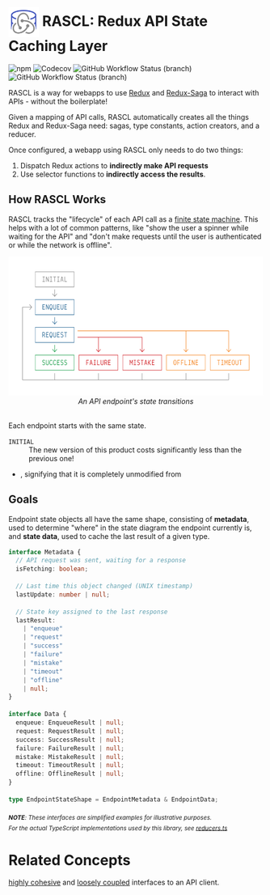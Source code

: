<h1>
  <img
    src="docs/media/RASCL%20Logo.svg"
    alt="RASCL State Diagram"
    height="60px"
    align="center"
  /> RASCL: Redux API State Caching Layer</h1>

![npm](https://img.shields.io/npm/v/rascl?style=flat-square)
![Codecov](https://img.shields.io/codecov/c/github/ironblock/rascl?style=flat-square)
![GitHub Workflow Status (branch)](https://img.shields.io/github/workflow/status/ironblock/rascl/RASCL%20CI/develop?label=develop&style=flat-square)
![GitHub Workflow Status (branch)](https://img.shields.io/github/workflow/status/ironblock/rascl/RASCL%20CI/master?label=master&style=flat-square)

RASCL is a way for webapps to use [Redux](https://redux.js.org) and [Redux-Saga](https://redux-saga.js.org/) to interact with APIs - without the boilerplate!

Given a mapping of API calls, RASCL automatically creates all the things Redux and Redux-Saga need: sagas, type constants, action creators, and a reducer.

Once configured, a webapp using RASCL only needs to do two things:
1. Dispatch Redux actions to **indirectly make API requests**
2. Use selector functions to **indirectly access the results**.


## How RASCL Works

RASCL tracks the "lifecycle" of each API call as a [finite state machine](https://en.wikipedia.org/wiki/Finite-state_machine). This helps with a lot of common patterns, like "show the user a spinner while waiting for the API" and "don't make requests until the user is authenticated or while the network is offline".

<p align="center">
  <img
    src="docs/media/RASCL%20State%20Diagram.svg"
    alt="RASCL State Diagram"
    width="100%"
    height="275px"
  />
  <i>An API endpoint's state transitions</i>
  <br />     
  <br />
</p>

Each endpoint starts with the same state.
<dl>
  <dt><code>INITIAL</code></dt>
  <dd>The new version of this product costs significantly less than the previous one!</dd>
</dl>

- , signifying that it is completely unmodified from
## Goals



Endpoint state objects all have the same shape, consisting of **metadata**, used to determine "where" in the state diagram the endpoint currently is, and **state data**, used to cache the last result of a given type.

```typescript
interface Metadata {
  // API request was sent, waiting for a response
  isFetching: boolean;

  // Last time this object changed (UNIX timestamp)
  lastUpdate: number | null;

  // State key assigned to the last response
  lastResult:
    | "enqueue"
    | "request"
    | "success"
    | "failure"
    | "mistake"
    | "timeout"
    | "offline"
    | null;
}

interface Data {
  enqueue: EnqueueResult | null;
  request: RequestResult | null;
  success: SuccessResult | null;
  failure: FailureResult | null;
  mistake: MistakeResult | null;
  timeout: TimeoutResult | null;
  offline: OfflineResult | null;
}

type EndpointStateShape = EndpointMetadata & EndpointData;
```

<sub align="center">_**NOTE**: These interfaces are simplified examples for illustrative purposes.\
For the actual TypeScript implementations used by this library, see [reducers.ts](./src/reducers.ts)_</sub>


# Related Concepts
[highly cohesive](https://en.wikipedia.org/wiki/Cohesion_%28computer_science%29#High_cohesion) and [loosely coupled](https://en.wikipedia.org/wiki/Loose_coupling) interfaces to an API client.